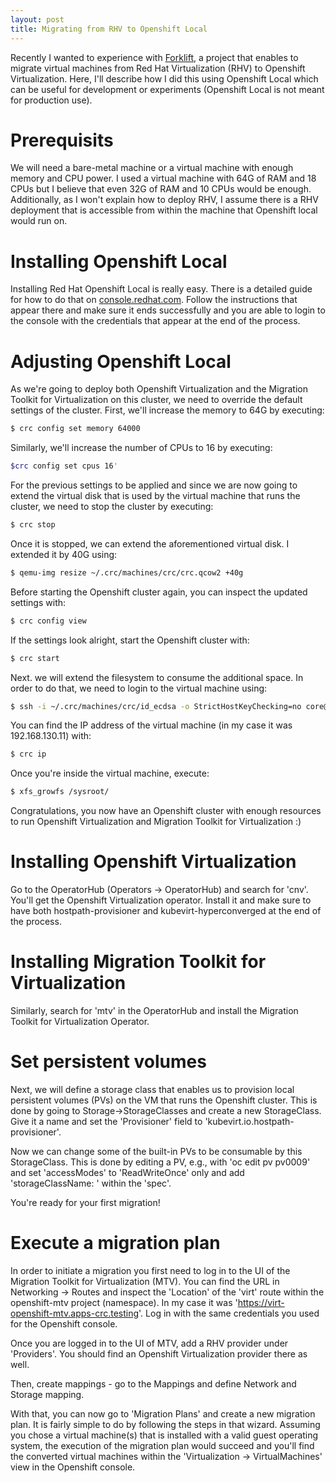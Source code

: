 ```yaml
---
layout: post
title: Migrating from RHV to Openshift Local
---
```


Recently I wanted to experience with [Forklift](https://github.com/konveyor/forklift), a project that enables to migrate virtual machines from Red Hat Virtualization (RHV) to Openshift Virtualization. Here, I'll describe how I did this using Openshift Local which can be useful for development or experiments (Openshift Local is not meant for production use).

# Prerequisits

We will need a bare-metal machine or a virtual machine with enough memory and CPU power. I used a virtual machine with 64G of RAM and 18 CPUs but I believe that even 32G of RAM and 10 CPUs would be enough. Additionally, as I won't explain how to deploy RHV, I assume there is a RHV deployment that is accessible from within the machine that Openshift local would run on.

# Installing Openshift Local

Installing Red Hat Openshift Local is really easy. There is a detailed guide for how to do that on [console.redhat.com](https://console.redhat.com/openshift/create/local). 
Follow the instructions that appear there and make sure it ends successfully and you are able to login to the console with the credentials that appear at the end of the process.

# Adjusting Openshift Local

As we're going to deploy both Openshift Virtualization and the Migration Toolkit for Virtualization on this cluster, we need to override the default settings of the cluster. First, we'll increase the memory to 64G by executing:
```bash
$ crc config set memory 64000
```
Similarly, we'll increase the number of CPUs to 16 by executing:
```bash
$crc config set cpus 16'
```

For the previous settings to be applied and since we are now going to extend the virtual disk that is used by the virtual machine that runs the cluster, we need to stop the cluster by executing:
```bash
$ crc stop
```
Once it is stopped, we can extend the aforementioned virtual disk. I extended it by 40G using:
```bash
$ qemu-img resize ~/.crc/machines/crc/crc.qcow2 +40g
```  

Before starting the Openshift cluster again, you can inspect the updated settings with:
```bash
$ crc config view
```
If the settings look alright, start the Openshift cluster with:
```bash
$ crc start
```  

Next. we will extend the filesystem to consume the additional space. In order to do that, we need to login to the virtual machine using:
```bash
$ ssh -i ~/.crc/machines/crc/id_ecdsa -o StrictHostKeyChecking=no core@192.168.130.11
```
You can find the IP address of the virtual machine (in my case it was 192.168.130.11) with:
```bash
$ crc ip
````
Once you're inside the virtual machine, execute:
```bash
$ xfs_growfs /sysroot/
``` 

Congratulations, you now have an Openshift cluster with enough resources to run Openshift Virtualization and Migration Toolkit for Virtualization :)

# Installing Openshift Virtualization

Go to the OperatorHub (Operators -> OperatorHub) and search for 'cnv'. You'll get the Openshift Virtualization operator. Install it and make sure to have both hostpath-provisioner and kubevirt-hyperconverged at the end of the process.  

# Installing Migration Toolkit for Virtualization

Similarly, search for 'mtv' in the OperatorHub and install the Migration Toolkit for Virtualization Operator.

# Set persistent volumes

Next, we will define a storage class that enables us to provision local persistent volumes (PVs) on the VM that runs the Openshift cluster. This is done by going to Storage->StorageClasses and create a new StorageClass. Give it a name and set the 'Provisioner' field to 'kubevirt.io.hostpath-provisioner'.  

Now we can change some of the built-in PVs to be consumable by this StorageClass. This is done by editing a PV, e.g., with 'oc edit pv pv0009' and set 'accessModes' to 'ReadWriteOnce' only and add 'storageClassName: <storage-class-name>' within the 'spec'.  

You're ready for your first migration!

# Execute a migration plan

In order to initiate a migration you first need to log in to the UI of the Migration Toolkit for Virtualization (MTV). You can find the URL in Networking -> Routes and inspect the 'Location' of the 'virt' route within the openshift-mtv project (namespace). In my case it was 'https://virt-openshift-mtv.apps-crc.testing'. Log in with the same credentials you used for the Openshift console.  

Once you are logged in to the UI of MTV, add a RHV provider under 'Providers'. You should find an Openshift Virtualization provider there as well.  

Then, create mappings - go to the Mappings and define Network and Storage mapping.  

With that, you can now go to 'Migration Plans' and create a new migration plan. It is fairly simple to do by following the steps in that wizard. Assuming you chose a virtual machine(s) that is installed with a valid guest operating system, the execution of the migration plan would succeed and you'll find the converted virtual machines within the 'Virtualization -> VirtualMachines' view in the Openshift console.
